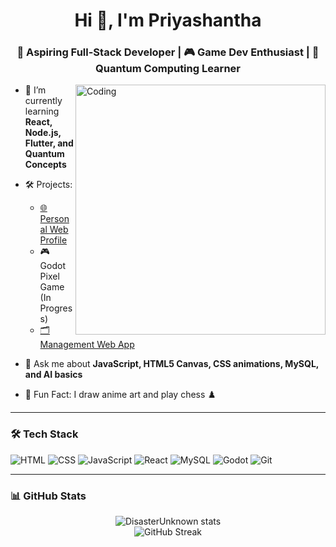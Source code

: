 <h1 align="center">Hi 👋, I'm Priyashantha</h1>
<h3 align="center">🚀 Aspiring Full-Stack Developer | 🎮 Game Dev Enthusiast | 🧠 Quantum Computing Learner</h3>

<img align="right" alt="Coding" width="400" src="https://media.giphy.com/media/qgQUggAC3Pfv687qPC/giphy.gif" />

- 🌱 I’m currently learning **React, Node.js, Flutter, and Quantum Concepts**
- 🛠️ Projects:
  - [🌐 Personal Web Profile](https://disasterunknown.github.io/Web-Profile.github.io/)
  - 🎮 Godot Pixel Game (In Progress)
  - [🗂️ Management Web App](https://disasterunknown.github.io/Wolf-Mania.github.io/) 

- 💬 Ask me about **JavaScript, HTML5 Canvas, CSS animations, MySQL, and AI basics**
- 🧩 Fun Fact: I draw anime art and play chess ♟️



---

### 🛠️ Tech Stack
![HTML](https://img.shields.io/badge/-HTML5-E34F26?logo=html5&logoColor=white&style=flat)
![CSS](https://img.shields.io/badge/-CSS3-1572B6?logo=css3&logoColor=white&style=flat)
![JavaScript](https://img.shields.io/badge/-JavaScript-F7DF1E?logo=javascript&logoColor=black&style=flat)
![React](https://img.shields.io/badge/-React-61DAFB?logo=react&logoColor=black&style=flat)
![MySQL](https://img.shields.io/badge/-MySQL-00758F?logo=mysql&logoColor=white&style=flat)
![Godot](https://img.shields.io/badge/-Godot-478CBF?logo=godot-engine&logoColor=white&style=flat)
![Git](https://img.shields.io/badge/-Git-F05032?logo=git&logoColor=white&style=flat)

---

### 📊 GitHub Stats
<p align="center">
  <img src="https://github-readme-stats.vercel.app/api?username=DisasterUnknown&show_icons=true&theme=radical" alt="DisasterUnknown stats" />
  <br/>
  <img src="https://streak-stats.demolab.com?user=DisasterUnknown&theme=radical" alt="GitHub Streak" />
</p>
